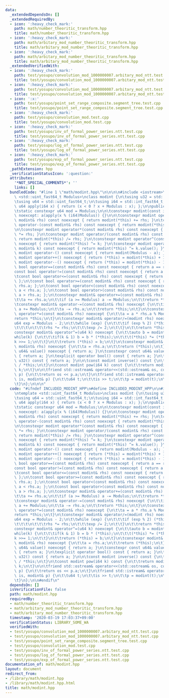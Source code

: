 ```yaml
---
data:
  _extendedDependsOn: []
  _extendedRequiredBy:
  - icon: ':heavy_check_mark:'
    path: math/number_theoritic_transform.hpp
    title: math/number_theoritic_transform.hpp
  - icon: ':heavy_check_mark:'
    path: math/arbitary_mod_number_theoritic_transform.hpp
    title: math/arbitary_mod_number_theoritic_transform.hpp
  - icon: ':heavy_check_mark:'
    path: math/arbitary_mod_number_theoritic_transform.hpp
    title: math/arbitary_mod_number_theoritic_transform.hpp
  _extendedVerifiedWith:
  - icon: ':heavy_check_mark:'
    path: test/yosupo/convolution_mod_1000000007.arbitary_mod_ntt.test.cpp
    title: test/yosupo/convolution_mod_1000000007.arbitary_mod_ntt.test.cpp
  - icon: ':heavy_check_mark:'
    path: test/yosupo/convolution_mod_1000000007.arbitary_mod_ntt.test.cpp
    title: test/yosupo/convolution_mod_1000000007.arbitary_mod_ntt.test.cpp
  - icon: ':x:'
    path: test/yosupo/point_set_range_composite.segment_tree.test.cpp
    title: test/yosupo/point_set_range_composite.segment_tree.test.cpp
  - icon: ':heavy_check_mark:'
    path: test/yosupo/convolution_mod.test.cpp
    title: test/yosupo/convolution_mod.test.cpp
  - icon: ':heavy_check_mark:'
    path: test/yosupo/inv_of_formal_power_series.ntt.test.cpp
    title: test/yosupo/inv_of_formal_power_series.ntt.test.cpp
  - icon: ':heavy_check_mark:'
    path: test/yosupo/log_of_formal_power_series.ntt.test.cpp
    title: test/yosupo/log_of_formal_power_series.ntt.test.cpp
  - icon: ':heavy_check_mark:'
    path: test/yosupo/exp_of_formal_power_series.ntt.test.cpp
    title: test/yosupo/exp_of_formal_power_series.ntt.test.cpp
  _pathExtension: hpp
  _verificationStatusIcon: ':question:'
  attributes:
    '*NOT_SPECIAL_COMMENTS*': ''
    links: []
  bundledCode: "#line 1 \"math/modint.hpp\"\n\n\n\n#include <iostream>\n\ntemplate\
    \ <std::uint_fast64_t Modulus>\nclass modint {\n\tusing u32 = std::uint_fast32_t;\n\
    \tusing u64 = std::uint_fast64_t;\n\tusing i64 = std::int_fast64_t;\n\n\tinline\
    \ u64 apply(i64 x) { return (x < 0 ? x + Modulus : x); };\n\npublic:\n\tu64 a;\n\
    \tstatic constexpr u64 mod = Modulus;\n\n\tconstexpr modint(const i64& x = 0)\
    \ noexcept: a(apply(x % (i64)Modulus)) {}\n\n\tconstexpr modint operator+(const\
    \ modint& rhs) const noexcept { return modint(*this) += rhs; }\n\tconstexpr modint\
    \ operator-(const modint& rhs) const noexcept { return modint(*this) -= rhs; }\t\
    \n\tconstexpr modint operator*(const modint& rhs) const noexcept { return modint(*this)\
    \ *= rhs; }\n\tconstexpr modint operator/(const modint& rhs) const noexcept {\
    \ return modint(*this) /= rhs; }\n\tconstexpr modint operator^(const u64& k) const\
    \ noexcept { return modint(*this) ^= k; }\n\tconstexpr modint operator^(const\
    \ modint& k) const noexcept { return modint(*this) ^= k.value(); }\n\tconstexpr\
    \ modint operator-() const noexcept { return modint(Modulus - a); }\n\tconstexpr\
    \ modint operator++() noexcept { return (*this) = modint(*this) + 1; }\n\tconstexpr\
    \ modint operator--() noexcept { return (*this) = modint(*this) - 1; }\n\tconst\
    \ bool operator==(const modint& rhs) const noexcept { return a == rhs.a; };\n\t\
    const bool operator!=(const modint& rhs) const noexcept { return a != rhs.a; };\n\
    \tconst bool operator<=(const modint& rhs) const noexcept { return a <= rhs.a;\
    \ };\n\tconst bool operator>=(const modint& rhs) const noexcept { return a >=\
    \ rhs.a; };\n\tconst bool operator<(const modint& rhs) const noexcept { return\
    \ a < rhs.a; };\n\tconst bool operator>(const modint& rhs) const noexcept { return\
    \ a > rhs.a; };\n\tconstexpr modint& operator+=(const modint& rhs) noexcept {\n\
    \t\ta += rhs.a;\n\t\tif (a >= Modulus) a -= Modulus;\n\t\treturn *this;\n\t}\n\
    \tconstexpr modint& operator-=(const modint& rhs) noexcept {\n\t\tif (a < rhs.a)\
    \ a += Modulus;\n\t\ta -= rhs.a;\n\t\treturn *this;\n\t}\n\tconstexpr modint&\
    \ operator*=(const modint& rhs) noexcept {\n\t\ta = a * rhs.a % Modulus;\n\t\t\
    return *this;\n\t}\n\tconstexpr modint& operator/=(modint rhs) noexcept {\n\t\t\
    u64 exp = Modulus - 2;\n\t\twhile (exp) {\n\t\t\tif (exp % 2) (*this) *= rhs;\n\
    \t\t\t\n\t\t\trhs *= rhs;\n\t\t\texp /= 2;\n\t\t}\n\t\treturn *this;\n\t}\n\t\
    constexpr modint& operator^=(u64 k) noexcept {\n\t\tauto b = modint(1);\n\t\t\
    while(k) {\n\t\t\tif(k & 1) b = b * (*this);\n\t\t\t(*this) *= (*this);\n\t\t\t\
    k >>= 1;\n\t\t}\n\t\treturn (*this) = b;\n\t}\n\tconstexpr modint& operator=(const\
    \ modint& rhs) noexcept {\n\t\ta = rhs.a;\n\t\treturn (*this);\n\t}\n\n\tconstexpr\
    \ u64& value() noexcept { return a; }\n\tconstexpr const u64& value() const noexcept\
    \ { return a; }\n\texplicit operator bool() const { return a; }\n\texplicit operator\
    \ u32() const { return a; }\n\n\tconst modint inverse() const {\n\t\treturn modint(1)\
    \ / *this;\n\t}\n\tconst modint pow(i64 k) const {\n\t\treturn modint(*this) ^\
    \ k;\n\t}\n\n\tfriend std::ostream& operator<<(std::ostream& os, const modint&\
    \ p) {\n\t\treturn os << p.a;\n\t}\n\tfriend std::istream& operator>>(std::istream&\
    \ is, modint& p) {\n\t\tu64 t;\n\t\tis >> t;\n\t\tp = modint(t);\n\t\treturn is;\n\
    \t}\n};\n\n\n"
  code: "#ifndef INCLUDED_MODINT_HPP\n#define INCLUDED_MODINT_HPP\n\n#include <iostream>\n\
    \ntemplate <std::uint_fast64_t Modulus>\nclass modint {\n\tusing u32 = std::uint_fast32_t;\n\
    \tusing u64 = std::uint_fast64_t;\n\tusing i64 = std::int_fast64_t;\n\n\tinline\
    \ u64 apply(i64 x) { return (x < 0 ? x + Modulus : x); };\n\npublic:\n\tu64 a;\n\
    \tstatic constexpr u64 mod = Modulus;\n\n\tconstexpr modint(const i64& x = 0)\
    \ noexcept: a(apply(x % (i64)Modulus)) {}\n\n\tconstexpr modint operator+(const\
    \ modint& rhs) const noexcept { return modint(*this) += rhs; }\n\tconstexpr modint\
    \ operator-(const modint& rhs) const noexcept { return modint(*this) -= rhs; }\t\
    \n\tconstexpr modint operator*(const modint& rhs) const noexcept { return modint(*this)\
    \ *= rhs; }\n\tconstexpr modint operator/(const modint& rhs) const noexcept {\
    \ return modint(*this) /= rhs; }\n\tconstexpr modint operator^(const u64& k) const\
    \ noexcept { return modint(*this) ^= k; }\n\tconstexpr modint operator^(const\
    \ modint& k) const noexcept { return modint(*this) ^= k.value(); }\n\tconstexpr\
    \ modint operator-() const noexcept { return modint(Modulus - a); }\n\tconstexpr\
    \ modint operator++() noexcept { return (*this) = modint(*this) + 1; }\n\tconstexpr\
    \ modint operator--() noexcept { return (*this) = modint(*this) - 1; }\n\tconst\
    \ bool operator==(const modint& rhs) const noexcept { return a == rhs.a; };\n\t\
    const bool operator!=(const modint& rhs) const noexcept { return a != rhs.a; };\n\
    \tconst bool operator<=(const modint& rhs) const noexcept { return a <= rhs.a;\
    \ };\n\tconst bool operator>=(const modint& rhs) const noexcept { return a >=\
    \ rhs.a; };\n\tconst bool operator<(const modint& rhs) const noexcept { return\
    \ a < rhs.a; };\n\tconst bool operator>(const modint& rhs) const noexcept { return\
    \ a > rhs.a; };\n\tconstexpr modint& operator+=(const modint& rhs) noexcept {\n\
    \t\ta += rhs.a;\n\t\tif (a >= Modulus) a -= Modulus;\n\t\treturn *this;\n\t}\n\
    \tconstexpr modint& operator-=(const modint& rhs) noexcept {\n\t\tif (a < rhs.a)\
    \ a += Modulus;\n\t\ta -= rhs.a;\n\t\treturn *this;\n\t}\n\tconstexpr modint&\
    \ operator*=(const modint& rhs) noexcept {\n\t\ta = a * rhs.a % Modulus;\n\t\t\
    return *this;\n\t}\n\tconstexpr modint& operator/=(modint rhs) noexcept {\n\t\t\
    u64 exp = Modulus - 2;\n\t\twhile (exp) {\n\t\t\tif (exp % 2) (*this) *= rhs;\n\
    \t\t\t\n\t\t\trhs *= rhs;\n\t\t\texp /= 2;\n\t\t}\n\t\treturn *this;\n\t}\n\t\
    constexpr modint& operator^=(u64 k) noexcept {\n\t\tauto b = modint(1);\n\t\t\
    while(k) {\n\t\t\tif(k & 1) b = b * (*this);\n\t\t\t(*this) *= (*this);\n\t\t\t\
    k >>= 1;\n\t\t}\n\t\treturn (*this) = b;\n\t}\n\tconstexpr modint& operator=(const\
    \ modint& rhs) noexcept {\n\t\ta = rhs.a;\n\t\treturn (*this);\n\t}\n\n\tconstexpr\
    \ u64& value() noexcept { return a; }\n\tconstexpr const u64& value() const noexcept\
    \ { return a; }\n\texplicit operator bool() const { return a; }\n\texplicit operator\
    \ u32() const { return a; }\n\n\tconst modint inverse() const {\n\t\treturn modint(1)\
    \ / *this;\n\t}\n\tconst modint pow(i64 k) const {\n\t\treturn modint(*this) ^\
    \ k;\n\t}\n\n\tfriend std::ostream& operator<<(std::ostream& os, const modint&\
    \ p) {\n\t\treturn os << p.a;\n\t}\n\tfriend std::istream& operator>>(std::istream&\
    \ is, modint& p) {\n\t\tu64 t;\n\t\tis >> t;\n\t\tp = modint(t);\n\t\treturn is;\n\
    \t}\n};\n\n#endif\n"
  dependsOn: []
  isVerificationFile: false
  path: math/modint.hpp
  requiredBy:
  - math/number_theoritic_transform.hpp
  - math/arbitary_mod_number_theoritic_transform.hpp
  - math/arbitary_mod_number_theoritic_transform.hpp
  timestamp: '2020-03-19 17:03:37+09:00'
  verificationStatus: LIBRARY_SOME_WA
  verifiedWith:
  - test/yosupo/convolution_mod_1000000007.arbitary_mod_ntt.test.cpp
  - test/yosupo/convolution_mod_1000000007.arbitary_mod_ntt.test.cpp
  - test/yosupo/point_set_range_composite.segment_tree.test.cpp
  - test/yosupo/convolution_mod.test.cpp
  - test/yosupo/inv_of_formal_power_series.ntt.test.cpp
  - test/yosupo/log_of_formal_power_series.ntt.test.cpp
  - test/yosupo/exp_of_formal_power_series.ntt.test.cpp
documentation_of: math/modint.hpp
layout: document
redirect_from:
- /library/math/modint.hpp
- /library/math/modint.hpp.html
title: math/modint.hpp
---
```


